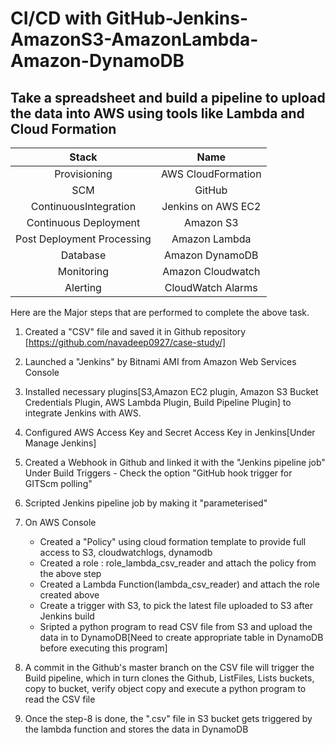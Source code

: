 # CI/CD with GitHub-Jenkins-AmazonS3-AmazonLambda-Amazon-DynamoDB

## Take a spreadsheet and build a pipeline to upload the data into AWS using tools like Lambda and Cloud Formation

|Stack|Name|
|:------:|:-------:|
|Provisioning|AWS CloudFormation|
|SCM|GitHub|
|ContinuousIntegration|Jenkins on AWS EC2|
|Continuous Deployment| Amazon S3|
|Post Deployment Processing| Amazon Lambda|
|Database| Amazon DynamoDB|
|Monitoring|Amazon Cloudwatch|
|Alerting|CloudWatch Alarms|

Here are the Major steps that are performed to complete the above task.

1. Created a "CSV" file and saved it in Github repository [https://github.com/navadeep0927/case-study/]

2. Launched a "Jenkins" by Bitnami AMI from Amazon Web Services Console

3. Installed necessary plugins[S3,Amazon EC2 plugin, Amazon S3 Bucket Credentials Plugin, AWS Lambda Plugin, Build Pipeline Plugin] to integrate Jenkins with AWS.

4. Configured AWS Access Key and Secret Access Key in Jenkins[Under Manage Jenkins]

5. Created a Webhook in Github and linked it with the "Jenkins pipeline job"  Under Build Triggers - Check the option "GitHub hook trigger for GITScm polling"

6. Scripted Jenkins pipeline job by making it "parameterised"

7. On AWS Console
   * Created a "Policy" using cloud formation template to provide full access to S3, cloudwatchlogs, dynamodb
   * Created a role : role_lambda_csv_reader and attach the policy from the above step
   * Created a Lambda Function(lambda_csv_reader) and attach the role created above
   * Create a trigger with S3, to pick the latest file uploaded to S3 after Jenkins build
   * Sripted a python program to read CSV file from S3 and upload the data in to DynamoDB[Need to create appropriate table in DynamoDB before executing this program]

8. A commit in the Github's master branch on the CSV file will trigger the Build pipeline, which in turn clones the Github, ListFiles, Lists buckets, copy to bucket, verify object copy and execute a python program to read the CSV file

9. Once the step-8 is done, the ".csv" file in S3 bucket gets triggered by the lambda function and stores the data in DynamoDB
